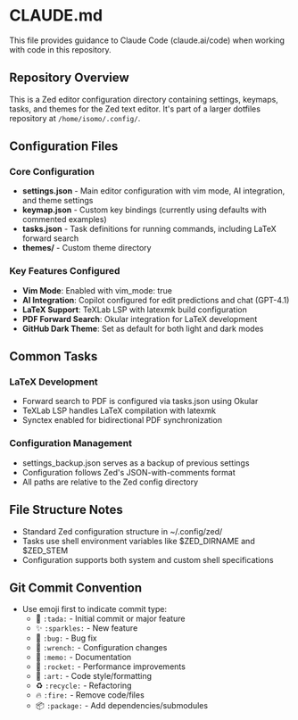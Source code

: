 # CLAUDE.md

This file provides guidance to Claude Code (claude.ai/code) when working with code in this repository.

## Repository Overview

This is a Zed editor configuration directory containing settings, keymaps, tasks, and themes for the Zed text editor. It's part of a larger dotfiles repository at `/home/isomo/.config/`.

## Configuration Files

### Core Configuration
- **settings.json** - Main editor configuration with vim mode, AI integration, and theme settings
- **keymap.json** - Custom key bindings (currently using defaults with commented examples)
- **tasks.json** - Task definitions for running commands, including LaTeX forward search
- **themes/** - Custom theme directory

### Key Features Configured
- **Vim Mode**: Enabled with vim_mode: true
- **AI Integration**: Copilot configured for edit predictions and chat (GPT-4.1)
- **LaTeX Support**: TeXLab LSP with latexmk build configuration
- **PDF Forward Search**: Okular integration for LaTeX development
- **GitHub Dark Theme**: Set as default for both light and dark modes

## Common Tasks

### LaTeX Development
- Forward search to PDF is configured via tasks.json using Okular
- TeXLab LSP handles LaTeX compilation with latexmk
- Synctex enabled for bidirectional PDF synchronization

### Configuration Management
- settings_backup.json serves as a backup of previous settings
- Configuration follows Zed's JSON-with-comments format
- All paths are relative to the Zed config directory

## File Structure Notes
- Standard Zed configuration structure in ~/.config/zed/
- Tasks use shell environment variables like $ZED_DIRNAME and $ZED_STEM
- Configuration supports both system and custom shell specifications

## Git Commit Convention
- Use emoji first to indicate commit type:
  - 🎉 `:tada:` - Initial commit or major feature
  - ✨ `:sparkles:` - New feature
  - 🐛 `:bug:` - Bug fix
  - 🔧 `:wrench:` - Configuration changes
  - 📝 `:memo:` - Documentation
  - 🚀 `:rocket:` - Performance improvements
  - 🎨 `:art:` - Code style/formatting
  - ♻️ `:recycle:` - Refactoring
  - 🔥 `:fire:` - Remove code/files
  - 📦 `:package:` - Add dependencies/submodules